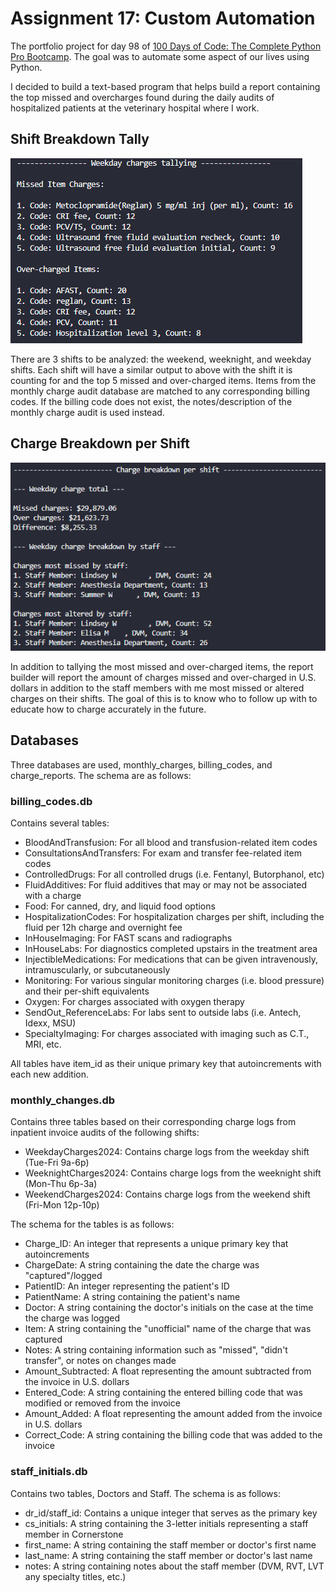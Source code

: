 # Assignment 17: Custom Automation

The portfolio project for day 98 of [100 Days of Code: The Complete Python Pro Bootcamp](https://www.udemy.com/course/100-days-of-code). The goal was to automate some aspect of our lives using Python.

I decided to build a text-based program that helps build a report containing the top missed and overcharges found during the daily audits of hospitalized patients at the veterinary hospital where I work.

## Shift Breakdown Tally

![A screen grab of the terminal. It reads "Weekday charges tallying" with the top 5 missed and over-charged items](charge_tally.png)

There are 3 shifts to be analyzed: the weekend, weeknight, and weekday shifts. Each shift will have a similar output to above with the shift it is counting for and the top 5 missed and over-charged items. Items from the monthly charge audit database are matched to any corresponding billing codes. If the billing code does not exist, the notes/description of the monthly charge audit is used instead.

## Charge Breakdown per Shift

![A screen grab of the terminal. It reads "Charge breakdown per shift" with the weekday charge totals with a staff breakdown](charge_report.png)

In addition to tallying the most missed and over-charged items, the report builder will report the amount of charges missed and over-charged in U.S. dollars in addition to the staff members with me most missed or altered charges on their shifts. The goal of this is to know who to follow up with to educate how to charge accurately in the future.

## Databases

Three databases are used, monthly_charges, billing_codes, and charge_reports. The schema are as follows:

### billing_codes.db

Contains several tables:

- BloodAndTransfusion: For all blood and transfusion-related item codes
- ConsultationsAndTransfers: For exam and transfer fee-related item codes
- ControlledDrugs: For all controlled drugs (i.e. Fentanyl, Butorphanol, etc)
- FluidAdditives: For fluid additives that may or may not be associated with a charge
- Food: For canned, dry, and liquid food options
- HospitalizationCodes: For hospitalization charges per shift, including the fluid per 12h charge and overnight fee
- InHouseImaging: For FAST scans and radiographs
- InHouseLabs: For diagnostics completed upstairs in the treatment area
- InjectibleMedications: For medications that can be given intravenously, intramuscularly, or subcutaneously
- Monitoring: For various singular monitoring charges (i.e. blood pressure) and their per-shift equivalents
- Oxygen: For charges associated with oxygen therapy
- SendOut_ReferenceLabs: For labs sent to outside labs (i.e. Antech, Idexx, MSU)
- SpecialtyImaging: For charges associated with imaging such as C.T., MRI, etc.

All tables have item_id as their unique primary key that autoincrements with each new addition.

### monthly_changes.db

Contains three tables based on their corresponding charge logs from inpatient invoice audits of the following shifts:

- WeekdayCharges2024: Contains charge logs from the weekday shift (Tue-Fri 9a-6p)
- WeeknightCharges2024: Contains charge logs from the weeknight shift (Mon-Thu 6p-3a)
- WeekendCharges2024: Contains charge logs from the weekend shift (Fri-Mon 12p-10p)

The schema for the tables is as follows:

- Charge_ID: An integer that represents a unique primary key that autoincrements
- ChargeDate: A string containing the date the charge was "captured"/logged
- PatientID: An integer representing the patient's ID
- PatientName: A string containing the patient's name
- Doctor: A string containing the doctor's initials on the case at the time the charge was logged
- Item: A string containing the "unofficial" name of the charge that was captured
- Notes: A string containing information such as "missed", "didn't transfer", or notes on changes made
- Amount_Subtracted: A float representing the amount subtracted from the invoice in U.S. dollars
- Entered_Code: A string containing the entered billing code that was modified or removed from the invoice
- Amount_Added: A float representing the amount added from the invoice in U.S. dollars
- Correct_Code: A string containing the billing code that was added to the invoice

### staff_initials.db

Contains two tables, Doctors and Staff. The schema is as follows:

- dr_id/staff_id: Contains a unique integer that serves as the primary key
- cs_initials: A string containing the 3-letter initials representing a staff member in Cornerstone
- first_name: A string containing the staff member or doctor's first name
- last_name: A string containing the staff member or doctor's last name
- notes: A string containing notes about the staff member (DVM, RVT, LVT any specialty titles, etc.)

